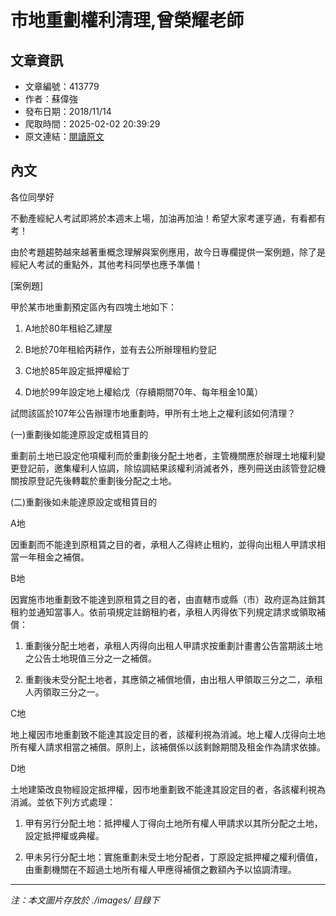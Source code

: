 # 市地重劃權利清理,曾榮耀老師

## 文章資訊
- 文章編號：413779
- 作者：蘇偉強
- 發布日期：2018/11/14
- 爬取時間：2025-02-02 20:39:29
- 原文連結：[閱讀原文](https://real-estate.get.com.tw/Columns/detail.aspx?no=413779)

## 內文
各位同學好

不動產經紀人考試即將於本週末上場，加油再加油！希望大家考運亨通，有看都有考！

由於考題趨勢越來越著重概念理解與案例應用，故今日專欄提供一案例題，除了是經紀人考試的重點外，其他考科同學也應予準備！

[案例題]

甲於某市地重劃預定區內有四塊土地如下：

1. A地於80年租給乙建屋

2. B地於70年租給丙耕作，並有去公所辦理租約登記

3. C地於85年設定抵押權給丁

4. D地於99年設定地上權給戊（存續期間70年、每年租金10萬）

試問該區於107年公告辦理市地重劃時，甲所有土地上之權利該如何清理？

(一)重劃後如能達原設定或租賃目的

重劃前土地已設定他項權利而於重劃後分配土地者，主管機關應於辦理土地權利變更登記前，邀集權利人協調，除協調結果該權利消滅者外，應列冊送由該管登記機關按原登記先後轉載於重劃後分配之土地。

(二)重劃後如未能達原設定或租賃目的

A地

因重劃而不能達到原租賃之目的者，承租人乙得終止租約，並得向出租人甲請求相當一年租金之補償。

B地

因實施市地重劃致不能達到原租賃之目的者，由直轄市或縣（市）政府逕為註銷其租約並通知當事人。依前項規定註銷租約者，承租人丙得依下列規定請求或領取補償：

1. 重劃後分配土地者，承租人丙得向出租人甲請求按重劃計畫書公告當期該土地之公告土地現值三分之一之補償。

2. 重劃後未受分配土地者，其應領之補償地價，由出租人甲領取三分之二，承租人丙領取三分之一。

C地

地上權因市地重劃致不能達其設定目的者，該權利視為消滅。地上權人戊得向土地所有權人請求相當之補償。原則上，該補償係以該剩餘期間及租金作為請求依據。

D地

土地建築改良物經設定抵押權，因市地重劃致不能達其設定目的者，各該權利視為消滅。並依下列方式處理：

1. 甲有另行分配土地：抵押權人丁得向土地所有權人甲請求以其所分配之土地，設定抵押權或典權。

2. 甲未另行分配土地：實施重劃未受土地分配者，丁原設定抵押權之權利價值，由重劃機關在不超過土地所有權人甲應得補償之數額內予以協調清理。

---
*注：本文圖片存放於 ./images/ 目錄下*
